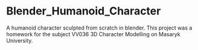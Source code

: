 # Blender_Humanoid_Character
A humanoid character sculpted from scratch in blender.
This project was a homework for the subject VV036 3D Character Modelling on Masaryk University.
